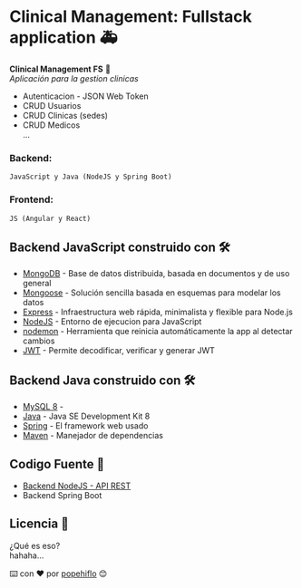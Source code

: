 # Clinical Management: Fullstack application 🚑
**Clinical Management FS** 🏥   
_Aplicación para la gestion clinicas_
* Autenticacion - JSON Web Token
* CRUD Usuarios
* CRUD Clinicas (sedes)  
* CRUD Medicos  
...  
### Backend:
    JavaScript y Java (NodeJS y Spring Boot)
### Frontend: 
    JS (Angular y React)
## Backend JavaScript construido con 🛠️
* [MongoDB](https://www.mongodb.com/es) -  Base de datos distribuida, basada en documentos y de uso general
* [Mongoose](https://mongoosejs.com/) - Solución sencilla basada en esquemas para modelar los datos
* [Express](https://expressjs.com/es/) - Infraestructura web rápida, minimalista y flexible para Node.js
* [NodeJS](https://nodejs.org/es/) - Entorno de ejecucion para JavaScript
* [nodemon](https://www.npmjs.com/package/nodemon) - Herramienta que reinicia automáticamente la app al detectar cambios
* [JWT](https://jwt.io/) - Permite decodificar, verificar y generar JWT

## Backend Java construido con 🛠️
* [MySQL 8]() -
* [Java](https://www.oracle.com/java/technologies/javase/javase-jdk8-downloads.html) - Java SE Development Kit 8
* [Spring](https://spring.io/) - El framework web usado
* [Maven](https://maven.apache.org/) - Manejador de dependencias
## Codigo Fuente 📁
* [Backend NodeJS - API REST](backend/api-nodejs/gestionclinica-nodejs)
* Backend Spring Boot

## Licencia 📄
¿Qué es eso?   
hahaha...   

         
⌨️ con ❤️ por [popehiflo](https://github.com/popehiflo) 😊